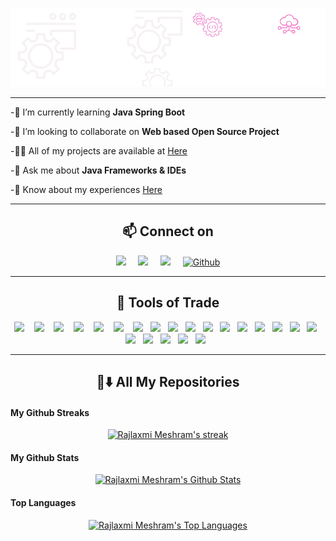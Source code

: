 ![MasterHead(banner1.gif)](banner1.gif)

<!--<p align="left"> <img src="https://komarev.com/ghpvc/?username=rajlaxmimeshram&label=Profile%20views&color=0e75b6&style=flat" alt="rajlaxmimeshram"/> </p>-->
<hr>

-🌱 I’m currently learning **Java Spring Boot**

-👯 I’m looking to collaborate on **Web based Open Source Project**

-👨‍💻 All of my projects are available at [Here](https://github.com/RajlaxmiMeshram)

-💬 Ask me about **Java Frameworks & IDEs**

-📄 Know about my experiences [Here](https://drive.google.com/file/d/1cICQX1x8QjVEAAKTdzqeAyzbAL2EDqNL/view?usp=sharing)

<!--<h3 align="left">Connect with me:</h3>
<p align="left">
<a href="https://twitter.com/@meshramrajlaxmi" target="blank"><img align="center" src="https://raw.githubusercontent.com/rahuldkjain/github-profile-readme-generator/master/src/images/icons/Social/twitter.svg" alt="@meshramrajlaxmi" height="30" width="40" /></a>
<a href="https://linkedin.com/in/www.linkedin.com/in/rajlaxmi024" target="blank"><img align="center" src="https://raw.githubusercontent.com/rahuldkjain/github-profile-readme-generator/master/src/images/icons/Social/linked-in-alt.svg" alt="www.linkedin.com/in/rajlaxmi024" height="30" width="40" /></a>

</p>-->
<hr>
<h2  align="center">📫 Connect on</h2>
<p align="center">
  <a target="_blank"href="https://www.linkedin.com/in/rajlaxmi024/"><img src="https://img.shields.io/badge/linkedin-%230077B5.svg?&style=for-the-badge&logo=linkedin&logoColor=white" /></a>&nbsp;&nbsp;&nbsp;&nbsp;
  <a target="_blank"href="https://twitter.com/meshramrajlaxmi"><img src="https://img.shields.io/badge/twitter-%231DA1F2.svg?&style=for-the-badge&logo=twitter&logoColor=white" /></a>&nbsp;&nbsp;&nbsp;&nbsp;
  <a href="mailto:rajlaxmimeshram024@gmail.com"><img src="https://img.shields.io/badge/Gmail-%23D14836.svg?&style=for-the-badge&logo=gmail&logoColor=white" /></a>&nbsp;&nbsp;&nbsp;&nbsp;
  <a href="https://github.com/RajlaxmiMeshram" target="_blank"><img alt="Github" src="https://img.shields.io/badge/GitHub-%2312100E.svg?&style=for-the-badge&logo=Github&logoColor=white" /></a> 
</p>

<hr>

<h2 align="center"> 🔭 Tools of Trade</h2>
<p align="center">
<img src=https://img.shields.io/badge/C%2B%2B-00599C?style=for-the-badge&logo=c%2B%2B&logoColor=white/>&nbsp;&nbsp;&nbsp;
<img src=https://img.shields.io/badge/C-2980b9?style=for-the-badge&logo=c&logoColor=white/>&nbsp;&nbsp;&nbsp;
<img src=https://img.shields.io/badge/Java-43b02a?style=for-the-badge&logo=java&logoColor=white/>&nbsp;&nbsp;&nbsp;
<img src="https://img.shields.io/badge/PHP-FF6C37?style=for-the-badge&logo=PHP&logoColor=white"/>&nbsp;&nbsp;&nbsp;
  <img src="https://img.shields.io/badge/Javascript-ED8B00?style=for-the-badge&logo=javascript&logoColor=white" />&nbsp;&nbsp;&nbsp;
 <img src="https://img.shields.io/badge/HTML5-14354C?style=for-the-badge&logo=Html5&logoColor=white" />&nbsp;&nbsp;&nbsp;
  <img src="https://img.shields.io/badge/CSS3-39457E?style=for-the-badge&logo=CSS3&logoColor=white" />&nbsp;&nbsp;
<img src="https://img.shields.io/badge/Bootstrap-D24939?style=for-the-badge&logo=Bootstrap&logoColor=white"/>&nbsp;&nbsp;
 <img src=https://img.shields.io/badge/Node.js-43853D?style=for-the-badge&logo=node.js&logoColor=white />&nbsp;&nbsp;
 <!--<img src="https://img.shields.io/badge/Angular-ff0000?style=for-the-badge&logo=angular&logoColor=white"/>&nbsp;&nbsp;
 <img src="https://img.shields.io/badge/Mongodb-658354?style=for-the-badge&logo=mongodb&logoColor=white"/>&nbsp;&nbsp;
 <img src="https://img.shields.io/badge/reactJs-1AA7AC?style=for-the-badge&logo=react&logoColor=white"/>&nbsp;&nbsp;-->
<img src="https://img.shields.io/badge/Spring-56D686?style=for-the-badge&logo=spring&logoColor=white"/>&nbsp;&nbsp;
<img src="https://img.shields.io/badge/.net-797ef6?style=for-the-badge&logo=dotnet&logoColor=white"/>&nbsp;&nbsp;
<img src="https://img.shields.io/badge/C sharp-663399?style=for-the-badge&logo=Csharp&logoColor=white"/>&nbsp;&nbsp;
<img src="https://img.shields.io/badge/MySQL-0078d7?style=for-the-badge&logo=mysql&logoColor=white"/>&nbsp;&nbsp;
<img src="https://img.shields.io/badge/SQLite-07405E?style=for-the-badge&logo=sqlite&logoColor=white"/>&nbsp;&nbsp;
<img src="https://img.shields.io/badge/Git-F05032?style=for-the-badge&logo=git&logoColor=white"/>&nbsp;&nbsp;
<img src="https://img.shields.io/badge/Markdown-000000?style=for-the-badge&logo=markdown&logoColor=white"/>&nbsp;&nbsp;
<img src="https://img.shields.io/badge/figma-%23F24E1E.svg?style=for-the-badge&logo=figma&logoColor=white"/>&nbsp;&nbsp;
<img src="https://img.shields.io/badge/Wordpress-21759B?style=for-the-badge&logo=wordpress&logoColor=white"/>&nbsp;&nbsp;
<img src="https://img.shields.io/badge/Adobe%20XD-470137?style=for-the-badge&logo=Adobe%20XD&logoColor=#FF61F6"/>&nbsp;&nbsp;
<img src="https://img.shields.io/badge/Canva-%2300C4CC.svg?&style=for-the-badge&logo=Canva&logoColor=white"/>&nbsp;&nbsp;
<img src="https://img.shields.io/badge/adobe%20illustrator-%23FF9A00.svg?style=for-the-badge&logo=adobe%20illustrator&logoColor=white"/>&nbsp;&nbsp;
 <img src="https://img.shields.io/badge/adobe%20photoshop-%2331A8FF.svg?style=for-the-badge&logo=adobe%20photoshop&logoColor=white"/>&nbsp;&nbsp;
     
</p>
<hr>
<h2 align="center"> 🔭⬇️ All My Repositories </h2>

####    My Github Streaks

 <p align="center">
    <a href="https://github.com/RajlaxmiMeshram/github-readme-streak-stats">
     <img title="🔥 Get streak stats for your profile at git.io/streak-stats" alt="Rajlaxmi Meshram's streak" src="https://github-readme-streak-stats.herokuapp.com/?user=RajlaxmiMeshram&show_icons=true&count_private=true&theme=transparent&hide_border=False"/>
    </a>
</p>

#### My Github Stats
<p align="center">
<a href="https://github.com/RajlaxmiMeshram/github-readme-stats"><img alt="Rajlaxmi Meshram's Github Stats" src="https://github-readme-stats.vercel.app/api?username=RajlaxmiMeshram&show_icons=true&count_private=true&theme=transparent&hide_border=False" /></a>
</p>

#### Top Languages
<p align="center">
<a href="https://github.com/RajlaxmiMeshram/github-readme-stats"><img alt="Rajlaxmi Meshram's Top Languages" src="https://github-readme-stats.vercel.app/api/top-langs/?username=RajlaxmiMeshram&langs_count=8&count_private=true&layout=compact&theme=transparent&hide_border=false" /></a>
</p>




